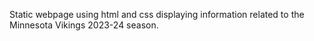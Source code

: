 Static webpage using html and css displaying information related to the Minnesota Vikings 2023-24 season.
